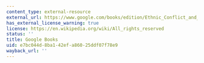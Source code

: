 ```yaml
---
content_type: external-resource
external_url: https://www.google.com/books/edition/Ethnic_Conflict_and_Civic_Life/Ez1ZAwAAQBAJ?hl=en&gbpv=1
has_external_license_warning: true
license: https://en.wikipedia.org/wiki/All_rights_reserved
status: ''
title: Google Books
uid: e7bc044d-8ba1-42ef-a860-25ddf07f78e9
wayback_url: ''
---
```

